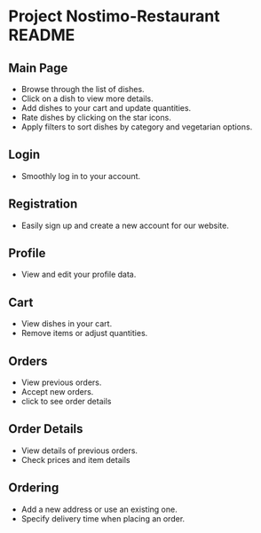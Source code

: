 # Project Nostimo-Restaurant README

## Main Page

- Browse through the list of dishes.
- Click on a dish to view more details.
- Add dishes to your cart and update quantities.
- Rate dishes by clicking on the star icons.
- Apply filters to sort dishes by category and vegetarian options.

## Login

- Smoothly log in to your account.

## Registration

- Easily sign up and create a new account for our website.

## Profile

- View and edit your profile data.

## Cart

- View dishes in your cart.
- Remove items or adjust quantities.

## Orders

- View previous orders.
- Accept new orders.
- click to see order details

## Order Details

- View details of previous orders.
- Check prices and item details

## Ordering

- Add a new address or use an existing one.
- Specify delivery time when placing an order.


